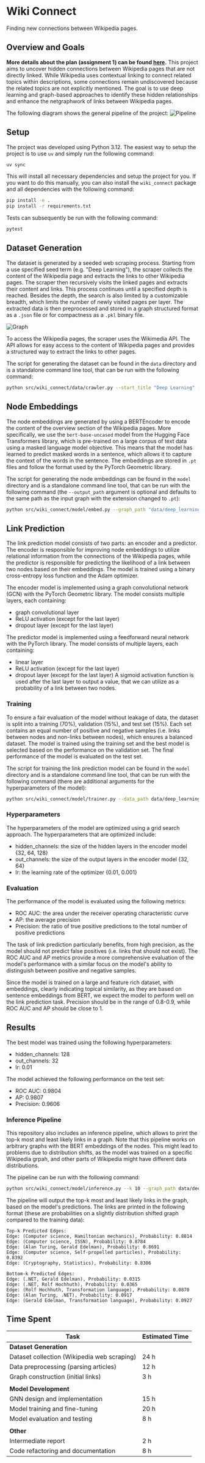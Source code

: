 # Wiki Connect
Finding new connections between Wikipedia pages.

## Overview and Goals
**More details about the plan (assignment 1) can be found [here](PLAN.md).**
This project aims to uncover hidden connections between Wikipedia pages that are not directly linked. While Wikipedia uses contextual linking to connect related topics within descriptions, some connections remain undiscovered because the related topics are not explicitly mentioned. The goal is to use deep learning and graph-based approaches to identify these hidden relationships and enhance the netgraphwork of links between Wikipedia pages. 

The following diagram shows the general pipeline of the project:
![Pipeline](doc/overview.drawio.png)

## Setup
The project was developed using Python 3.12. The easiest way to setup the project is to use `uv` and simply run the following command:
```bash
uv sync
```

This will install all necessary dependencies and setup the project for you. If you want to do this manually, you can also install the `wiki_connect` package and all dependencies with the following command:
```bash
pip install -e .
pip install -r requirements.txt
```

Tests can subsequently be run with the following command:
```bash
pytest
```

## Dataset Generation
The dataset is generated by a seeded web scraping process. Starting from a use specified seed term (e.g. "Deep Learning"), the scraper collects the content of the Wikipedia page and extracts the links to other Wikipedia pages. The scraper then recursively visits the linked pages and extracts their content and links. This process continues until a specified depth is reached. Besides the depth, the search is also limited by a customizable breadth, which limits the number of newly visited pages per layer. The extracted data is then preprocessed and stored in a graph structured format as a `.json` file or for compactness as a `.pkl` binary file.

![Graph](doc/comp_sci_wiki_graph_depth3_layersize10.png)

To access the Wikipedia pages, the scraper uses the Wikimedia API. The API allows for easy access to the content of Wikipedia pages and provides a structured way to extract the links to other pages. 

The script for generating the dataset can be found in the `data` directory and is a standalone command line tool, that can be run with the following command:
```bash
python src/wiki_connect/data/crawler.py --start_title "Deep Learning" --depth 5 --layer_size 100 --output_path "data/deep_learning_graph.json"
```

## Node Embeddings
The node embeddings are generated by using a BERTEncoder to encode the content of the overview section of the Wikipedia pages. More specifically, we use the `bert-base-uncased` model from the Hugging Face Transformers library, which is pre-trained on a large corpus of text data using a masked language model objective. This means that the model has learned to predict masked words in a sentence, which allows it to capture the context of the words in the sentence. The embeddings are stored in `.pt` files and follow the format used by the PyTorch Geometric library.

The script for generating the node embeddings can be found in the `model` directory and is a standalone command line tool, that can be run with the following command (the `--output_path` argument is optional and defaults to the same path as the input graph with the extension changed to `.pt`):
```bash
python src/wiki_connect/model/embed.py --graph_path "data/deep_learning_graph.json"
```

## Link Prediction
The link prediction model consists of two parts: an encoder and a predictor. The encoder is responsible for improving node embeddings to utilize relational information from the connections of the Wikipedia pages, while the predictor is responsible for predicting the likelihood of a link between two nodes based on their embeddings. The model is trained using a binary cross-entropy loss function and the Adam optimizer.

The encoder model is implemented using a graph convolutional network (GCN) with the PyTorch Geometric library. The model consists multiple layers, each containing:
- graph convolutional layer
- ReLU activation (except for the last layer)
- dropout layer (except for the last layer)

The predictor model is implemented using a feedforward neural network with the PyTorch library. The model consists of multiple layers, each containing:
- linear layer
- ReLU activation (except for the last layer)
- dropout layer (except for the last layer)
A sigmoid activation function is used after the last layer to output a value, that we can utilize as a probability of a link between two nodes.

### Training
To ensure a fair evaluation of the model without leakage of data, the dataset is split into a training (70%), validation (15%), and test set (15%). Each set contains an equal number of positive and negative samples (i.e. links between nodes and non-links between nodes), which ensures a balanced dataset. The model is trained using the training set and the best model is selected based on the performance on the validation set. The final performance of the model is evaluated on the test set.

The script for training the link prediction model can be found in the `model` directory and is a standalone command line tool, that can be run with the following command (there are additional arguments for the hyperparameters of the model):
```bash
python src/wiki_connect/model/trainer.py --data_path data/deep_learning_graph.pt
```

### Hyperparameters
The hyperparameters of the model are optimized using a grid search approach. The hyperparameters that are optimized include:
- hidden_channels: the size of the hidden layers in the encoder model {32, 64, 128}
- out_channels: the size of the output layers in the encoder model {32, 64}
- lr: the learning rate of the optimizer {0.01, 0.001}

### Evaluation
The performance of the model is evaluated using the following metrics:
- ROC AUC: the area under the receiver operating characteristic curve
- AP: the average precision
- Precision: the ratio of true positive predictions to the total number of positive predictions

The task of link prediction particularly benefits, from high precision, as the model should not predict false positives (i.e. links that should not exist). The ROC AUC and AP metrics provide a more comprehensive evaluation of the model's performance with a similar focus on the model's ability to distinguish between positive and negative samples.

Since the model is trained on a large and feature rich dataset, with embeddings, clearly indicating topical similarity, as they are based on sentence embeddings from BERT, we expect the model to perform well on the link prediction task. Precision should be in the range of 0.8-0.9, while ROC AUC and AP should be close to 1.

## Results
The best model was trained using the following hyperparameters:
- hidden_channels: 128
- out_channels: 32
- lr: 0.01

The model achieved the following performance on the test set:
- ROC AUC: 0.9804
- AP: 0.9807
- Precision: 0.9606

### Inference Pipeline
This repository also includes an inference pipeline, which allows to print the top-k most and least likely links in a graph. Note that this pipeline works on arbitrary graphs with the BERT embeddings of the nodes. This might lead to problems due to distribution shifts, as the model was trained on a specific Wikipedia grpah, and other parts of Wikipedia might have different data distributions.

The pipeline can be run with the following command:
```bash
python src/wiki_connect/model/inference.py --k 10 --graph_path data/deep_learning_graph.pt --encoder_path model/encoder.pth --predictor_path model/predictor.pth
```

The pipeline will output the top-k most and least likely links in the graph, based on the model's predictions. The links are printed in the following format (these are probabilities on a slightly distribution shifted graph compared to the training data):
```
Top-k Predicted Edges:
Edge: (Computer science, Hamiltonian mechanics), Probability: 0.8814
Edge: (Computer science, ISSN), Probability: 0.8784
Edge: (Alan Turing, Gerald Edelman), Probability: 0.8691
Edge: (Computer science, Self-propelled particles), Probability: 0.8392
Edge: (Cryptography, Statistics), Probability: 0.8306

Bottom-k Predicted Edges:
Edge: (.NET, Gerald Edelman), Probability: 0.0315
Edge: (.NET, Rolf Hochhuth), Probability: 0.0365
Edge: (Rolf Hochhuth, Transformation language), Probability: 0.0870
Edge: (Alan Turing, .NET), Probability: 0.0917
Edge: (Gerald Edelman, Transformation language), Probability: 0.0927
```

## Time Spent
| Task                                       | Estimated Time  |
|--------------------------------------------|-----------------|
| **Dataset Generation**                     |                 |
| Dataset collection (Wikipedia web scraping)| 24 h            |
| Data preprocessing (parsing articles)      | 12 h            |
| Graph construction (initial links)         | 3 h             |
|                                            |                 |
| **Model Development**                      |                 |
| GNN design and implementation              | 15 h            |
| Model training and fine-tuning             | 20 h            |
| Model evaluation and testing               | 8 h             |
|                                            |                 |
| **Other**                                  |                 |
| Intermediate report                        | 2 h             |
| Code refactoring and documentation         | 8 h             |
